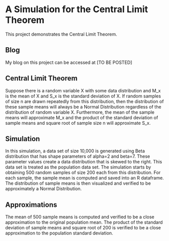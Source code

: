 # A Simulation for the Central Limit Theorem
This project demonstrates the Central Limit Theorem. 

## Blog 
My blog on this project can be accessed at [TO BE POSTED]

## Central Limit Theorem
Suppose there is a random variable X with some data distribution and M_x is the mean of X and S_x is the standard deviation of X. If random samples of size
n are drawn repeatedly from this distribution, then the distribution of these sample means will always be a Normal Distribution regardless of the distribution
of random variable X. Furthermore, the mean of the sample means will approximate M_x and the product of the standard deviation of sample means and square root
of sample size n will approximate S_x. 

## Simulation
In this simulation, a data set of size 10,000 is generated using Beta distribution that has shape parameters of alpha=2 and beta=7. These parameter values 
create a data distribution that is skewed to the right. This data set is treated as the population data set. The simulation starts by obtaining 500 random
samples of size 200 each from this distribution. For each sample, the sample mean is computed and saved into an R dataframe. The distribution of sample means
is then visualized and verified to be approximately a Normal Distribution. 


## Approximations
The mean of 500 sample means is computed and verified to be a close approximation to the original population mean. The product of the standard deviation of sample 
means and square root of 200 is verified to be a close approximation to the population standard deviation.   
